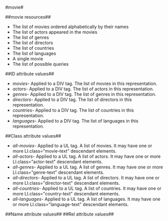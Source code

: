 #movie#

##movie resources##
- The list of movies ordered alphabetically by their names
- The list of actors appeared in the movies
- The list of genres
- The list of directors
- The list of countries
- The list of languages
- A single movie
- The list of possible queries

##ID attribute values##
- *movies*- Applied to a DIV tag. The list of movies in this representation.
- *actors*- Applied to a DIV tag. The list of actors in this representation.
- *genres*- Applied to a DIV tag. The list of genres in this representation.
- *directors*- Applied to a DIV tag. The list of directors in this representation.
- *countries*- Applied to a DIV tag. The list of countries in this representation.
- *languages*- Applied to a DIV tag. The list of languages in this representation.

##Class attribute values##

- *all-movies*- Applied to a UL tag. A list of movies. It may have one or more LI.class="movie-text" descendant elements.
- *all-actors*- Applied to a UL tag. A list of actors. It may have one or more LI.class="actor-text" descendant elements.
- *all-genres*- Applied to a UL tag. A list of genres. It may have one or more LI.class="genre-text" descendant elements.
- *all-directors*- Applied to a UL tag. A list of directors. It may have one or more LI.class="director-text" descendant elements.
- *all-countries*- Applied to a UL tag. A list of countries. It may have one or more LI.class="country-text" descendant elements.
- *all-languages*- Applied to a UL tag. A list of languages. It may have one or more LI.class="language-text" descendant elements.

##Name attribute values##
##Rel attribute values##
